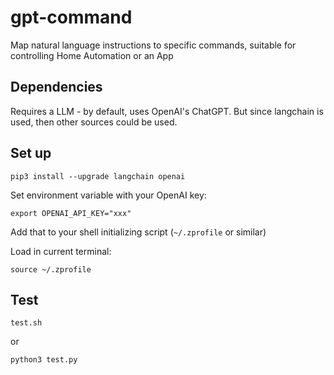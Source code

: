 # gpt-command
Map natural language instructions to specific commands, suitable for controlling Home Automation or an App

## Dependencies

Requires a LLM - by default, uses OpenAI's ChatGPT.
But since langchain is used, then other sources could be used.

## Set up

```
pip3 install --upgrade langchain openai
```

Set environment variable with your OpenAI key:

```
export OPENAI_API_KEY="xxx"
```

Add that to your shell initializing script (`~/.zprofile` or similar)

Load in current terminal:

```
source ~/.zprofile
```

## Test

`test.sh`

or

`python3 test.py`
